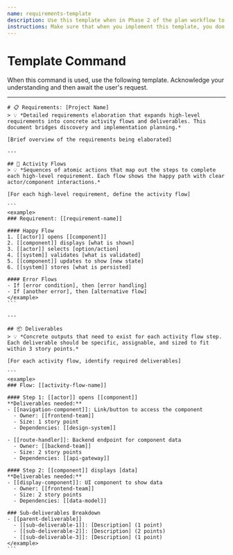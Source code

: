 ```yaml
---
name: requirements-template
description: Use this template when in Phase 2 of the plan workflow to expand high-level requirements into detailed activity flows and identify all deliverables needed for implementation.
instructions: Make sure that when you implement this template, you don't include these instructions or any other front matter from this template in your work. Output should always and only be the markdown part outside of the front matter. Never include any tags like <example>, <commentary>, or similar tags - these serve only to increase clarity about implementation. Always use single [ ] brackets to indicate instructions the implementer should follow. When referencing other documents from this project, use wikilinks format [[filename-example-wiki-link]] to reference them. Do not include the file extension or path.
---
```

# Template Command

When this command is used, use the following template. Acknowledge your understanding and then await the user's request.

---

````````````
# 📋 Requirements: [Project Name]
> 💡 *Detailed requirements elaboration that expands high-level requirements into concrete activity flows and deliverables. This document bridges discovery and implementation planning.*

[Brief overview of the requirements being elaborated]

---

## 🔄 Activity Flows
> 💡 *Sequences of atomic actions that map out the steps to complete each high-level requirement. Each flow shows the happy path with clear actor/component interactions.*

[For each high-level requirement, define the activity flow]

```
<example>
### Requirement: [[requirement-name]]

#### Happy Flow
1. [[actor]] opens [[component]]
2. [[component]] displays [what is shown]
3. [[actor]] selects [option/action]
4. [[system]] validates [what is validated]
5. [[component]] updates to show [new state]
6. [[system]] stores [what is persisted]

#### Error Flows
- If [error condition], then [error handling]
- If [another error], then [alternative flow]
</example>
```

---

## 📦 Deliverables
> 💡 *Concrete outputs that need to exist for each activity flow step. Each deliverable should be specific, assignable, and sized to fit within 3 story points.*

[For each activity flow, identify required deliverables]

```
<example>
### Flow: [[activity-flow-name]]

#### Step 1: [[actor]] opens [[component]]
**Deliverables needed:**
- [[navigation-component]]: Link/button to access the component
  - Owner: [[frontend-team]]
  - Size: 1 story point
  - Dependencies: [[design-system]]

- [[route-handler]]: Backend endpoint for component data
  - Owner: [[backend-team]]
  - Size: 2 story points
  - Dependencies: [[api-gateway]]

#### Step 2: [[component]] displays [data]
**Deliverables needed:**
- [[display-component]]: UI component to show data
  - Owner: [[frontend-team]]
  - Size: 2 story points
  - Dependencies: [[data-model]]

### Sub-deliverables Breakdown
- [[parent-deliverable]]
  - [[sub-deliverable-1]]: [Description] (1 point)
  - [[sub-deliverable-2]]: [Description] (2 points)
  - [[sub-deliverable-3]]: [Description] (1 point)
</example>
```
````````````

